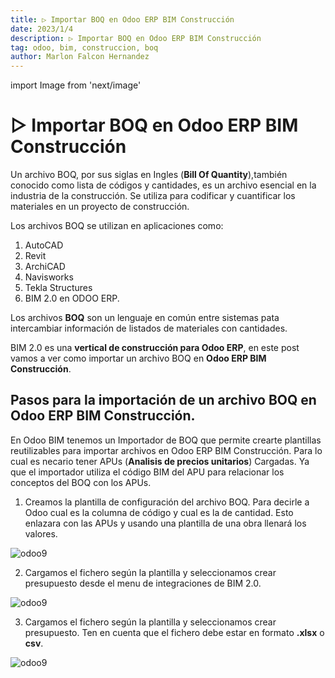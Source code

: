 ```yaml
---
title: ▷ Importar BOQ en Odoo ERP BIM Construcción
date: 2023/1/4
description: ▷ Importar BOQ en Odoo ERP BIM Construcción
tag: odoo, bim, construccion, boq
author: Marlon Falcon Hernandez
---
```

import Image from 'next/image'

# ▷ Importar BOQ en Odoo ERP BIM Construcción
Un archivo BOQ, por sus siglas en Ingles (**Bill Of Quantity**),también conocido como lista de códigos y cantidades, es un archivo esencial en la industria de la construcción. Se utiliza para codificar y cuantificar los materiales en un proyecto de construcción.

Los archivos BOQ se utilizan en aplicaciones como:
1. AutoCAD
2. Revit
3. ArchiCAD
4. Navisworks
5. Tekla Structures
6. BIM 2.0 en ODOO ERP.

Los archivos **BOQ** son un lenguaje en común entre sistemas pata intercambiar información de listados de materiales con cantidades.

BIM 2.0 es una **vertical de construcción para Odoo ERP**, en este post vamos a ver como importar un archivo BOQ en **Odoo ERP BIM Construcción**.

## Pasos para la importación de un archivo BOQ en Odoo ERP BIM Construcción.
En Odoo BIM tenemos un Importador de BOQ que permite crearte plantillas reutilizables para importar archivos en Odoo ERP BIM Construcción. Para lo cual es necario tener APUs (**Analisis de precios unitarios**) Cargadas. Ya que el importador utiliza el código BIM del APU para relacionar los conceptos del BOQ con los APUs.


1. Creamos la plantilla de configuración del archivo BOQ. Para decirle a Odoo cual es la columna de código y cual es la de cantidad. Esto enlazara con las APUs y usando una plantilla de una obra llenará los valores.

<Image
  src="/images/posts/boq-1.png"
  alt="odoo9"
  width={1511}
  height={353}
  priority
  className="next-image"
/>

2. Cargamos el fichero según la plantilla y seleccionamos crear presupuesto desde el menu de integraciones de BIM 2.0.

<Image
  src="/images/posts/boq-2.png"
  alt="odoo9"
  width={1507}
  height={420}
  priority
  className="next-image"
/>

3. Cargamos el fichero según la plantilla y seleccionamos crear presupuesto. Ten en cuenta que el fichero debe estar en formato **.xlsx** o **csv**.

<Image
  src="/images/posts/boq-3.png"
  alt="odoo9"
  width={1498}
  height={844}
  priority
  className="next-image"
/>



